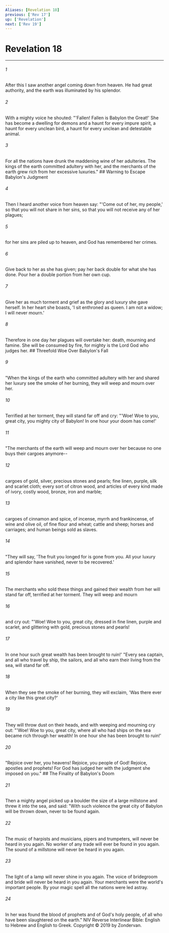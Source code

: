```yaml
---
Aliases: [Revelation 18]
previous: ['Rev 17']
up: ['Revelation']
next: ['Rev 19']
---
```

# Revelation 18

***


###### 1 
After this I saw another angel coming down from heaven. He had great authority, and the earth was illuminated by his splendor. 

###### 2 
With a mighty voice he shouted: "'Fallen! Fallen is Babylon the Great!' She has become a dwelling for demons and a haunt for every impure spirit, a haunt for every unclean bird, a haunt for every unclean and detestable animal. 

###### 3 
For all the nations have drunk the maddening wine of her adulteries. The kings of the earth committed adultery with her, and the merchants of the earth grew rich from her excessive luxuries." ## Warning to Escape Babylon's Judgment 

###### 4 
Then I heard another voice from heaven say: "'Come out of her, my people,' so that you will not share in her sins, so that you will not receive any of her plagues; 

###### 5 
for her sins are piled up to heaven, and God has remembered her crimes. 

###### 6 
Give back to her as she has given; pay her back double for what she has done. Pour her a double portion from her own cup. 

###### 7 
Give her as much torment and grief as the glory and luxury she gave herself. In her heart she boasts, 'I sit enthroned as queen. I am not a widow; I will never mourn.' 

###### 8 
Therefore in one day her plagues will overtake her: death, mourning and famine. She will be consumed by fire, for mighty is the Lord God who judges her. ## Threefold Woe Over Babylon's Fall 

###### 9 
"When the kings of the earth who committed adultery with her and shared her luxury see the smoke of her burning, they will weep and mourn over her. 

###### 10 
Terrified at her torment, they will stand far off and cry: "'Woe! Woe to you, great city, you mighty city of Babylon! In one hour your doom has come!' 

###### 11 
"The merchants of the earth will weep and mourn over her because no one buys their cargoes anymore-- 

###### 12 
cargoes of gold, silver, precious stones and pearls; fine linen, purple, silk and scarlet cloth; every sort of citron wood, and articles of every kind made of ivory, costly wood, bronze, iron and marble; 

###### 13 
cargoes of cinnamon and spice, of incense, myrrh and frankincense, of wine and olive oil, of fine flour and wheat; cattle and sheep; horses and carriages; and human beings sold as slaves. 

###### 14 
"They will say, 'The fruit you longed for is gone from you. All your luxury and splendor have vanished, never to be recovered.' 

###### 15 
The merchants who sold these things and gained their wealth from her will stand far off, terrified at her torment. They will weep and mourn 

###### 16 
and cry out: "'Woe! Woe to you, great city, dressed in fine linen, purple and scarlet, and glittering with gold, precious stones and pearls! 

###### 17 
In one hour such great wealth has been brought to ruin!' "Every sea captain, and all who travel by ship, the sailors, and all who earn their living from the sea, will stand far off. 

###### 18 
When they see the smoke of her burning, they will exclaim, 'Was there ever a city like this great city?' 

###### 19 
They will throw dust on their heads, and with weeping and mourning cry out: "'Woe! Woe to you, great city, where all who had ships on the sea became rich through her wealth! In one hour she has been brought to ruin!' 

###### 20 
"Rejoice over her, you heavens! Rejoice, you people of God! Rejoice, apostles and prophets! For God has judged her with the judgment she imposed on you." ## The Finality of Babylon's Doom 

###### 21 
Then a mighty angel picked up a boulder the size of a large millstone and threw it into the sea, and said: "With such violence the great city of Babylon will be thrown down, never to be found again. 

###### 22 
The music of harpists and musicians, pipers and trumpeters, will never be heard in you again. No worker of any trade will ever be found in you again. The sound of a millstone will never be heard in you again. 

###### 23 
The light of a lamp will never shine in you again. The voice of bridegroom and bride will never be heard in you again. Your merchants were the world's important people. By your magic spell all the nations were led astray. 

###### 24 
In her was found the blood of prophets and of God's holy people, of all who have been slaughtered on the earth." NIV Reverse Interlinear Bible: English to Hebrew and English to Greek. Copyright © 2019 by Zondervan.
